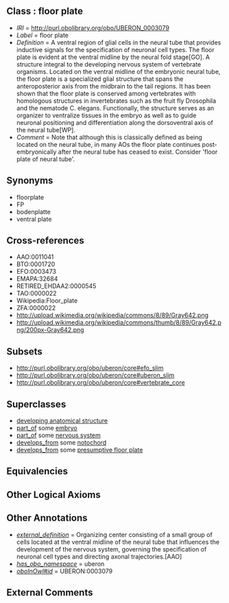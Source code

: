 
## Class : floor plate

 * *IRI* = http://purl.obolibrary.org/obo/UBERON_0003079
 * *Label* = floor plate
 * *Definition* = A ventral region of glial cells in the neural tube that provides inductive signals for the specification of neuronal cell types. The floor plate is evident at the ventral midline by the neural fold stage[GO]. A structure integral to the developing nervous system of vertebrate organisms. Located on the ventral midline of the embryonic neural tube, the floor plate is a specialized glial structure that spans the anteroposterior axis from the midbrain to the tail regions. It has been shown that the floor plate is conserved among vertebrates with homologous structures in invertebrates such as the fruit fly Drosophila and the nematode C. elegans. Functionally, the structure serves as an organizer to ventralize tissues in the embryo as well as to guide neuronal positioning and differentiation along the dorsoventral axis of the neural tube[WP].
 * *Comment* = Note that although this is classically defined as being located on the neural tube, in many AOs the floor plate continues post-embryonically after the neural tube has ceased to exist. Consider 'floor plate of neural tube'.

## Synonyms

 * floorplate
 * FP
 * bodenplatte
 * ventral plate

## Cross-references

 * AAO:0011041
 * BTO:0001720
 * EFO:0003473
 * EMAPA:32684
 * RETIRED_EHDAA2:0000545
 * TAO:0000022
 * Wikipedia:Floor_plate
 * ZFA:0000022
 * http://upload.wikimedia.org/wikipedia/commons/8/89/Gray642.png
 * http://upload.wikimedia.org/wikipedia/commons/thumb/8/89/Gray642.png/200px-Gray642.png

## Subsets

 * http://purl.obolibrary.org/obo/uberon/core#efo_slim
 * http://purl.obolibrary.org/obo/uberon/core#uberon_slim
 * http://purl.obolibrary.org/obo/uberon/core#vertebrate_core

## Superclasses

 * [developing anatomical structure](../../UBERON/23/UBERON_0005423.md)
 * [part_of](../../BFO/50/BFO_0000050.md) some [embryo](../../UBERON/22/UBERON_0000922.md)
 * [part_of](../../BFO/50/BFO_0000050.md) some [nervous system](../../UBERON/16/UBERON_0001016.md)
 * [develops_from](../../RO/02/RO_0002202.md) some [notochord](../../UBERON/28/UBERON_0002328.md)
 * [develops_from](../../RO/02/RO_0002202.md) some [presumptive floor plate](../../UBERON/86/UBERON_0007286.md)

## Equivalencies


## Other Logical Axioms


## Other Annotations

 * *[external_definition](../../UBPROP/01/UBPROP_0000001.md)* = Organizing center consisting of a small group of cells located at the ventral midline of the neural tube that influences the development of the nervous system, governing the specification of neuronal cell types and directing axonal trajectories.[AAO]
 * *[has_obo_namespace](../../ce/oboInOwl#hasOBONamespace.md)* = uberon
 * *[oboInOwl#id](../../id/oboInOwl#id.md)* = UBERON:0003079

## External Comments

